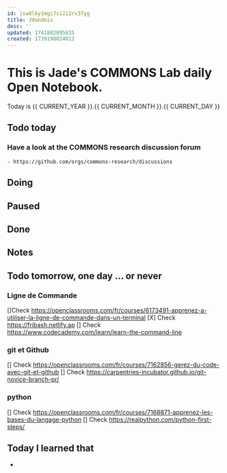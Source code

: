 ```yaml
---
id: jsw0l6y1mgi7si2i2rv37yg
title: Jdandois
desc: ''
updated: 1741882895835
created: 1739198024012
---
```


# This is Jade's COMMONS Lab daily Open Notebook.

Today is {{ CURRENT_YEAR }}.{{ CURRENT_MONTH }}.{{ CURRENT_DAY }}

## Todo today

### Have a look at the COMMONS research discussion forum
    - https://github.com/orgs/commons-research/discussions


###
###

## Doing

## Paused

## Done

## Notes

## Todo tomorrow, one day ... or never 

### Ligne de Commande 
[]Check https://openclassrooms.com/fr/courses/6173491-apprenez-a-utiliser-la-ligne-de-commande-dans-un-terminal 
[X] Check https://fribash.netlify.ap 
[] Check https://www.codecademy.com/learn/learn-the-command-line 

### git et Github 
[] Check https://openclassrooms.com/fr/courses/7162856-gerez-du-code-avec-git-et-github
[] Check https://carpentries-incubator.github.io/git-novice-branch-pr/

### python 
[] Check https://openclassrooms.com/fr/courses/7168871-apprenez-les-bases-du-langage-python 
[] Check https://realpython.com/python-first-steps/ 

## Today I learned that

- 